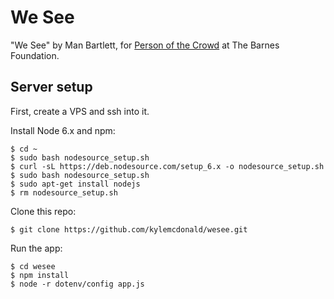 # We See

"We See" by Man Bartlett, for [Person of the Crowd](http://www.barnesfoundation.org/exhibitions/upcoming/person-of-the-crowd) at The Barnes Foundation.

## Server setup

First, create a VPS and ssh into it.

Install Node 6.x and npm:

```
$ cd ~
$ sudo bash nodesource_setup.sh
$ curl -sL https://deb.nodesource.com/setup_6.x -o nodesource_setup.sh
$ sudo bash nodesource_setup.sh
$ sudo apt-get install nodejs
$ rm nodesource_setup.sh
```

Clone this repo:

```
$ git clone https://github.com/kylemcdonald/wesee.git
```

Run the app:

```
$ cd wesee
$ npm install
$ node -r dotenv/config app.js
```